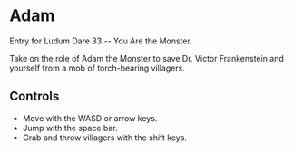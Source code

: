 # Adam

Entry for Ludum Dare 33 -- You Are the Monster.

Take on the role of Adam the Monster to save Dr. Victor Frankenstein and
yourself from a mob of torch-bearing villagers.

## Controls

- Move with the WASD or arrow keys.
- Jump with the space bar.
- Grab and throw villagers with the shift keys.
